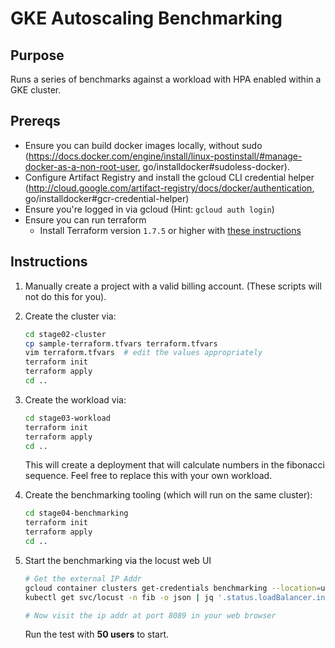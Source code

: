 # GKE Autoscaling Benchmarking

## Purpose

Runs a series of benchmarks against a workload with HPA enabled within a GKE
cluster.

## Prereqs

*   Ensure you can build docker images locally, without sudo
    (https://docs.docker.com/engine/install/linux-postinstall/#manage-docker-as-a-non-root-user,
    go/installdocker#sudoless-docker).
*   Configure Artifact Registry and install the gcloud CLI credential helper
    (http://cloud.google.com/artifact-registry/docs/docker/authentication,
    go/installdocker#gcr-credential-helper)
*   Ensure you're logged in via gcloud (Hint: `gcloud auth login`)
*   Ensure you can run terraform
    *   Install Terraform version `1.7.5` or higher with
        [these instructions](https://developer.hashicorp.com/terraform/install)

## Instructions

1. Manually create a project with a valid billing account. (These scripts will
   not do this for you).
2. Create the cluster via:
   ```bash
   cd stage02-cluster
   cp sample-terraform.tfvars terraform.tfvars
   vim terraform.tfvars  # edit the values appropriately
   terraform init
   terraform apply
   cd ..
   ```
3. Create the workload via:
   ```bash
   cd stage03-workload
   terraform init
   terraform apply
   cd ..
   ```
   
   This will create a deployment that will calculate numbers in the fibonacci
   sequence. Feel free to replace this with your own workload.
4. Create the benchmarking tooling (which will run on the same cluster):
   ```bash
   cd stage04-benchmarking
   terraform init
   terraform apply
   cd ..
   ```
5. Start the benchmarking via the locust web UI
   ```bash
   # Get the external IP Addr
   gcloud container clusters get-credentials benchmarking --location=us-central1-c
   kubectl get svc/locust -n fib -o json | jq '.status.loadBalancer.ingress[0].ip'

   # Now visit the ip addr at port 8089 in your web browser
   ```

   Run the test with **50 users** to start.
